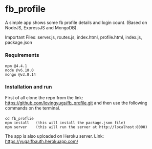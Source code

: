 # fb_profile
A simple app shows some fb profile details and login count. (Based on NodeJS, ExpressJS and  MongoDB).

Important Files: server.js, routes.js, index.html, profile.html, index.js, package.json

### Requirements
####
	npm @4.4.1
	node @v6.10.0
	mongo @v3.0.14
### Installation and run
First of all clone the repo from the link: https://github.com/lovingyugs/fb_profile.git
and then use the following commands on the terminal.
####
    cd fb_proflie
    npm install   (this will install the package.json file)
    npm server    (this will run the server at http://localhost:8000)

The app is also uploaded on Heroku server. Link: https://yugalfbauth.herokuapp.com/

